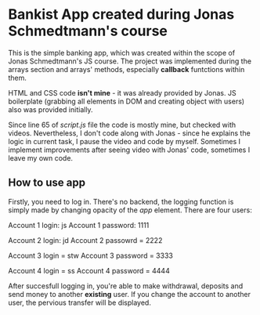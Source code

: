 # Bankist App created during Jonas Schmedtmann's course

This is the simple banking app, which was created within the scope of Jonas Schmedtmann's JS course. The project was implemented during the arrays section and arrays' methods, especially **callback** funtctions within them.

HTML and CSS code **isn't mine** - it was already provided by Jonas.
JS boilerplate (grabbing all elements in DOM and creating object with users) also was provided initially.

Since line 65 of _script.js_ file the code is mostly mine, but checked with videos. Nevertheless, I don't code along with Jonas - since he explains the logic in current task, I pause the video and code by myself. Sometimes I implement improvements after seeing video with Jonas' code, sometimes I leave my own code.

## How to use app

Firstly, you need to log in. There's no backend, the logging function is simply made by changing opacity of the _app_ element.
There are four users:

Account 1 login: js
Account 1 password: 1111

Account 2 login: jd
Account 2 passowrd = 2222

Account 3 login = stw
Account 3 password = 3333

Account 4 login = ss
Account 4 password = 4444

After succesfull logging in, you're able to make withdrawal, deposits and send money to another **existing** user. If you change the account to another user, the pervious transfer will be displayed.
